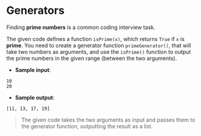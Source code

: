 # Generators

Finding **prime numbers** is a common coding interview task.

The given code defines a function `isPrime(x)`, which returns `True` if `x` is **prime**.
You need to create a generator function `primeGenerator()`, that will take two numbers as arguments, and use the `isPrime()` function to output the prime numbers in the given range (between the two arguments).

- **Sample input**:  
```
10
20
```

- **Sample output**:  
```
[11, 13, 17, 19]
```

>The given code takes the two arguments as input and passes them to the generator function, outputting the result as a list.